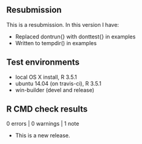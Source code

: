 ## Resubmission

This is a resubmission. In this version I have:

* Replaced dontrun{} with donttest{} in examples
* Written to tempdir() in examples

## Test environments
* local OS X install, R 3.5.1
* ubuntu 14.04 (on travis-ci), R 3.5.1
* win-builder (devel and release)

## R CMD check results

0 errors | 0 warnings | 1 note

* This is a new release.
